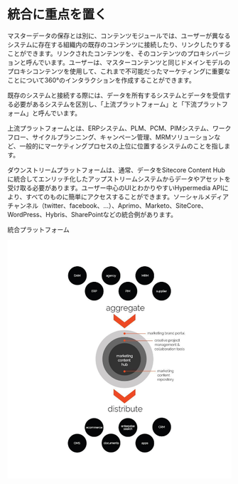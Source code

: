 # 統合に重点を置く

マスターデータの保存とは別に、コンテンツモジュールでは、ユーザーが異なるシステムに存在する組織内の既存のコンテンツに接続したり、リンクしたりすることができます。リンクされたコンテンツを、そのコンテンツのプロキシバージョンと呼んでいます。ユーザーは、マスターコンテンツと同じドメインモデルのプロキシコンテンツを使用して、これまで不可能だったマーケティングに重要なことについて360°のインタラクションを作成することができます。

既存のシステムと接続する際には、データを所有するシステムとデータを受信する必要があるシステムを区別し、「上流プラットフォーム」と「下流プラットフォーム」と呼んでいます。

上流プラットフォームとは、ERPシステム、PLM、PCM、PIMシステム、ワークフロー、サイクルプランニング、キャンペーン管理、MRMソリューションなど、一般的にマーケティングプロセスの上位に位置するシステムのことを指します。

ダウンストリームプラットフォームは、通常、データをSitecore Content Hubに統合してエンリッチ化したアップストリームシステムからデータやアセットを受け取る必要があります。ユーザー中心のUIとわかりやすいHypermedia APIにより、すべてのものに簡単にアクセスすることができます。ソーシャルメディアチャンネル（twitter、facebook、...）、Aprimo、Marketo、SiteCore、WordPress、Hybris、SharePointなどの統合例があります。

統合プラットフォーム

![](../../../images/user-documentation/about-m-content/_user-documentation_content-user-manual_3.0.0_4_Integration_platforms.jpg)
